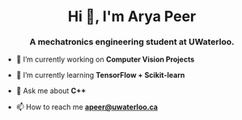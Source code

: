 <h1 align="center">Hi 👋, I'm Arya Peer</h1>
<h3 align="center">A mechatronics engineering student at UWaterloo.</h3>

- 🔭 I’m currently working on **Computer Vision Projects**

- 🌱 I’m currently learning **TensorFlow + Scikit-learn**

- 💬 Ask me about **C++**

- 📫 How to reach me **apeer@uwaterloo.ca**
